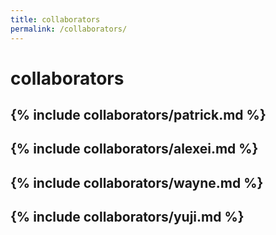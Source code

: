 ```yaml
---
title: collaborators
permalink: /collaborators/
---
```


# collaborators

## {% include collaborators/patrick.md %}

## {% include collaborators/alexei.md %}

## {% include collaborators/wayne.md %}

## {% include collaborators/yuji.md %}
